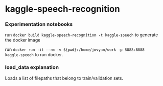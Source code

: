 # kaggle-speech-recognition

### Experimentation notebooks

run `docker build kaggle-speech-recognition -t kaggle-speech` to generate the docker image

run `docker run -it --rm -v ${pwd}:/home/jovyan/work -p 8888:8888 kaggle-speech` to run docker.

### load_data explanation

Loads a list of filepaths that belong to train/validation sets.

